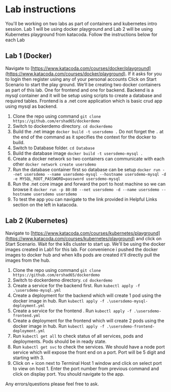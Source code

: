 # Lab instructions

You'll be working on two labs as part of containers and kubernetes intro session. Lab 1 will be using docker playground and Lab 2 will be using Kubernetes playground from katacoda. Follow the instructions below for each Lab

## Lab 1 (Docker)

Navigate to [https://www.katacoda.com/courses/docker/playground](https://www.katacoda.com/courses/docker/playground). If it asks for you to login then register using any of your personal accounts
Click on Start Scenario to start the play ground. 
We'll be creating two docker containers as part of this lab. One for frontend and one for backend. Backend is a mysql container and it will be setup using scripts to create a database and required tables. Frontend is a .net core application which is basic crud app using mysql as backend.

 1. Clone the repo using command `git clone https://github.com/ershad65/dockerdemo`
 2. Switch to dockerdemo directory. `cd dockerdemo`
 3. Build the .net image `docker build -t usersdemo .` Do not forget the `.` at the end of the command as it specifies the context for the docker to build.
 4. Switch to Database folder. `cd Database`
 5. Build the database image `docker build -t usersdemo-mysql .`
 6. Create a docker network so two containers can communicate with each other `docker network create usersdemo`
 7. Run the database container first so database can be setup `docker run --net usersdemo --name usersdemo-mysql --hostname usersdemo-mysql -d -e MYSQL_ROOT_PASSWORD=password usersdemo-mysql`
 8. Run the .net core image and forward the port to host machine so we can browse it `docker run -p 80:80 --net usersdemo -d --name usersdemo --hostname usersdemo usersdemo`
 9. To test the app you can navigate to the link provided in Helpful Links section on the left in katacoda.
 
## Lab 2 (Kubernetes)

Navigate to [https://www.katacoda.com/courses/kubernetes/playground](https://www.katacoda.com/courses/kubernetes/playground) and click on Start Scenario. Wait for the k8s cluster to start up.
We'll be using the docker images created in Lab1 for this lab. For convenience i pushed the docker images to docker hub and when k8s pods are created it'll directly pull the images from the hub. 

 1. Clone the repo using command `git clone https://github.com/ershad65/dockerdemo`
 2. Switch to dockerdemo directory. `cd dockerdemo`
 3. Create a service for the backend first. Run `kubectl apply -f .\usersdemo-mysql.yml`
 4. Create a deployment for the backend which will create 1 pod using the docker image in hub. Run `kubectl apply -f .\usersdemo-mysql-deployment.yml`
 5. Create a service for the frontend . Run `kubectl apply -f .\usersdemo-frontend.yml`
 6. Create a deployment for the frontend which will create 2 pods using the docker image in hub. Run `kubectl apply -f .\usersdemo-frontend-deployment.yml`
 7. Run `kubectl get all` to check status of all services, pods and deployments. Pods should be in ready state.
 8. Run `kubectl get svc` to check the services. We should have a node port service which will expose the front end on a port. Port will be 5 digit and starting with 3.
 9. Click on + icon next to Terminal Host 1 window and click on select port to view on host 1. Enter the port number from previous command and click on display port. You should navigate to the app.

Any errors/questions please feel free to ask. 

